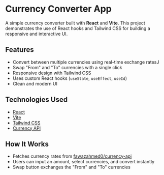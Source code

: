 # Currency Converter App

A simple currency converter built with **React** and **Vite**. This project demonstrates the use of React hooks and Tailwind CSS for building a responsive and interactive UI.

## Features

- Convert between multiple currencies using real-time exchange ratesJ
- Swap "From" and "To" currencies with a single click
- Responsive design with Tailwind CSS
- Uses custom React hooks (`useState`, `useEffect`, `useId`)
- Clean and modern UI

## Technologies Used

- [React](https://react.dev/)
- [Vite](https://vitejs.dev/)
- [Tailwind CSS](https://tailwindcss.com/)
- [Currency API](https://github.com/fawazahmed0/currency-api)

## How It Works

- Fetches currency rates from [fawazahmed0/currency-api](https://github.com/fawazahmed0/currency-api)
- Users can input an amount, select currencies, and convert instantly
- Swap button exchanges the "From" and "To" currencies

